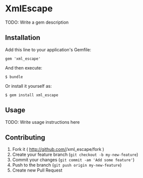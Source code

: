 # XmlEscape

TODO: Write a gem description

## Installation

Add this line to your application's Gemfile:

    gem 'xml_escape'

And then execute:

    $ bundle

Or install it yourself as:

    $ gem install xml_escape

## Usage

TODO: Write usage instructions here

## Contributing

1. Fork it ( http://github.com/<my-github-username>/xml_escape/fork )
2. Create your feature branch (`git checkout -b my-new-feature`)
3. Commit your changes (`git commit -am 'Add some feature'`)
4. Push to the branch (`git push origin my-new-feature`)
5. Create new Pull Request
